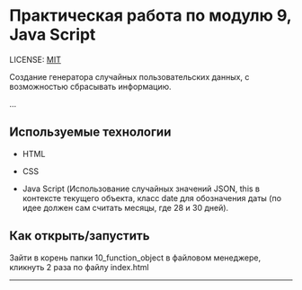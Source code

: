 # Практическая работа по модулю 9, Java Script

LICENSE: [MIT](/license.md)


Создание генератора случайных пользовательских данных, с возможностью сбрасывать информацию.

…

## Используемые технологии

* HTML

* CSS 

* Java Script (Использование случайных значений JSON, this в контексте текущего объекта, класс date для обозначения даты (по идее должен сам считать месяцы, где 28 и 30 дней).



## Как открыть/запустить

Зайти в корень папки 10_function_object в файловом менеджере, кликнуть 2 раза по файлу index.html


---

